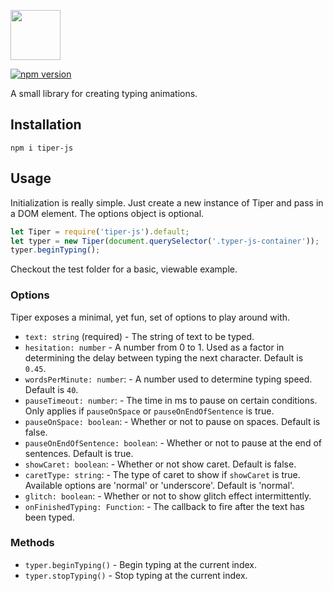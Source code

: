 <p>
<img src="https://raw.githubusercontent.com/carlelieser/tiper-js/master/test/img/logo-black.svg" height="80">
</p>

[![npm version](https://badge.fury.io/js/tiper-js.svg)](https://badge.fury.io/js/tiper-js)

A small library for creating typing animations.

## Installation
`npm i tiper-js`

## Usage
Initialization is really simple. Just create a new instance of Tiper and pass in a DOM element. The options object is optional.

```javascript
let Tiper = require('tiper-js').default;
let typer = new Tiper(document.querySelector('.typer-js-container'));
typer.beginTyping();
```

Checkout the test folder for a basic, viewable example.

### Options
Tiper exposes a minimal, yet fun, set of options to play around with.

- `text: string` (required) - The string of text to be typed.
- `hesitation: number` - A number from 0 to 1. Used as a factor in determining the delay between typing the next character. Default is `0.45`.
- `wordsPerMinute: number`: - A number used to determine typing speed. Default is `40`.
- `pauseTimeout: number`: - The time in ms to pause on certain conditions. Only applies if `pauseOnSpace` or `pauseOnEndOfSentence` is true.
- `pauseOnSpace: boolean`: - Whether or not to pause on spaces. Default is false.
- `pauseOnEndOfSentence: boolean`: - Whether or not to pause at the end of sentences. Default is true.
- `showCaret: boolean`: - Whether or not show caret. Default is false.
- `caretType: string`: - The type of caret to show if `showCaret` is true. Available options are 'normal' or 'underscore'. Default is 'normal'.
- `glitch: boolean`: - Whether or not to show glitch effect intermittently.
- `onFinishedTyping: Function`: - The callback to fire after the text has been typed.

### Methods
- `typer.beginTyping()` - Begin typing at the current index.
- `typer.stopTyping()` - Stop typing at the current index.
